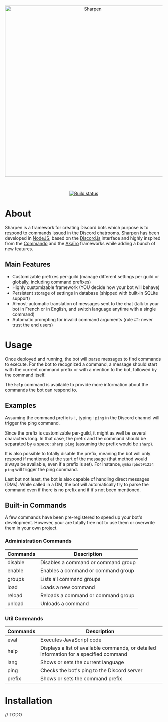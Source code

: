 <div align="center">
	<br />
	<p>
		<a href="https://github.com/brinkflew/sharpen/tree/dev#readme"><img src="" width="546" alt="Sharpen" /></a>
	</p>
	<br />
	<p>
		<!-- <a href="https://discord.gg/WJa8u5g"><img src="https://discordapp.com/api/guilds/399609103137112078/embed.png" alt="Discord server" /></a> -->
		<!-- <a href="https://www.npmjs.com/package/discord.js"><img src="https://img.shields.io/npm/v/discord.js.svg?maxAge=3600" alt="NPM version" /></a> -->
		<!-- <a href="https://www.npmjs.com/package/discord.js"><img src="https://img.shields.io/npm/dt/discord.js.svg?maxAge=3600" alt="NPM downloads" /></a> -->
		<a href="https://travis-ci.org/brinkflew/sharpen"><img src="https://travis-ci.com/brinkflew/sharpen.svg?token=SqT9VpUPQCroPxFPU2Yz&branch=master" alt="Build status" /></a>
		<!-- <a href="https://david-dm.org/hydrabolt/discord.js"><img src="https://img.shields.io/david/hydrabolt/discord.js.svg?maxAge=3600" alt="Dependencies" /></a> -->
		<!-- <a href="https://www.patreon.com/discordjs"><img src="https://img.shields.io/badge/donate-patreon-F96854.svg" alt="Patreon" /></a> -->
	</p>
	<!-- <p>
		<a href="https://nodei.co/npm/discord.js/"><img src="https://nodei.co/npm/discord.js.png?downloads=true&stars=true" alt="NPM info" /></a>
	</p> -->
</div>

# About
Sharpen is a framework for creating Discord bots which purpose is to respond to
commands issued in the Discord chatrooms. Sharpen has been developed in
[NodeJS](https://nodejs.org/en/), based on the [Discord.js](https://github.com/discordjs/discord.js)
interface and highly inspired from the [Commando](https://github.com/discordjs/Commando)
and the [Akaïro](https://github.com/1Computer1/discord-akairo) frameworks while
adding a bunch of new features.

## Main Features
- Customizable prefixes per-guild
	(manage different settings per guild or globally, including command prefixes)
- Highly customizable framework
	(YOU decide how your bot will behave)
- Persistent storage of settings in database
	(shipped with built-in SQLite support)
- Almost-automatic translation of messages sent to the chat
	(talk to your bot in French or in English, and switch language anytime with a single command)
- Automatic prompting for invalid command arguments
	(rule #1: never trust the end users)

# Usage
Once deployed and running, the bot will parse messages to find commands to execute.
For the bot to recognized a command, a message should start with the current command
prefix or with a mention to the bot, followed by the command itself.

The `help` command is available to provide more information about the commands the
bot can respond to.

## Examples
Assuming the command prefix is `!`, typing `!ping` in the Discord channel will
trigger the ping command.

Since the prefix is customizable per-guild, it might as well be several characters
long. In that case, the prefix and the command should be separated by a space: `sharp ping`
(assuming the prefix would be `sharp`).

It is also possible to totally disable the prefix, meaning the bot will only respond
if mentioned at the start of the message (that method would always be available,
even if a prefix is set). For instance, `@Sharpbot#1234 ping` will trigger the ping
command.

Last but not least, the bot is also capable of handling direct messages (DMs).
While called in a DM, the bot will automatically try to parse the command even if there
is no prefix and if it's not been mentioned.

## Built-in Commands
A few commands have been pre-registered to speed up your bot's development. However,
your are totally free not to use them or overwrite them in your own project.

### Administration Commands

| Commands | Description                         |
| -------- | ----------------------------------- |
| disable  | Disables a command or command group |
| enable   | Enables a command or command group  |
| groups   | Lists all command groups            |
| load     | Loads a new command                 |
| reload   | Reloads a command or command group  |
| unload   | Unloads a command                   |

### Util Commands

| Commands | Description                                                                            |
| -------- | -------------------------------------------------------------------------------------- |
| eval     | Executes JavaScript code                                                               |
| help     | Displays a list of available commands, or detailed information for a specified command |
| lang     | Shows or sets the current language                                                     |
| ping     | Checks the bot's ping to the Discord server                                            |
| prefix   | Shows or sets the command prefix                                                       |

# Installation
// TODO
